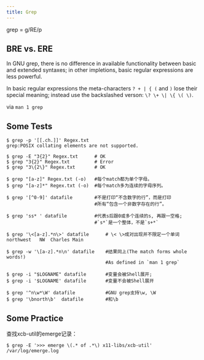 ```yaml
---
title: Grep
---
```


grep = g/RE/p

BRE vs. ERE
-----------

In GNU grep, there is no difference in available functionality 
between basic and extended syntaxes; in other impletions, basic 
regular expressions are less powerful.

In basic regular expressions the meta-characters `? + | { (` and `)`
lose their special meaning; instead use the backslashed verson:
`\? \+ \| \{ \( \)`. 

via `man 1 grep`

Some Tests
----------

    $ grep -p '[[.ch.]]' Regex.txt
	grep:POSIX collating elements are not supported.

	$ grep -E "3{2}" Regex.txt		# OK
	$ grep "3{2}" Regex.txt			# Error	
	$ grep "3\{2\}" Regex.txt		# OK

	$ grep "[a-z]" Regex.txt (-o)	#每个match都为单个字母。
	$ grep "[a-z]*" Regex.txt (-o)	#每个match多为连续的字母序列。

	$ grep '[^0-9]' datafile		#不是打印“不含数字的行”，而是打印
									#所有“包含一个非数字存在的行”。

	$ grep 'ss* ' datafile			#代表s后跟0或多个连续的s, 再跟一空格;
									#`s*`是一个整体，不是`s+*`

	$ grep '\<[a-z].*n\>' datafile		# \< \>成对出现并不限定一个单词
	northwest	NW	Charles Main	

	$ grep -w '\[a-z].*n\n' datafile	#结果同上(The match forms whole words!)
										#As defined in `man 1 grep`
	
	$ grep -i "$LOGNAME" datafile		#变量会被Shell展开;
	$ grep -i '$LOGNAME' datafile		#变量不会被Shell展开

	$ grep '^n\w*\W' datafile			#GNU grep支持\w, \W
	$ grep '\bnorth\b'	datafile		#和\b

Some Practice
-------------

查找xcb-util的emerge记录：

	$ grep -E '>>> emerge \(.* of .*\) x11-libs/xcb-util' /var/log/emerge.log



